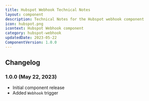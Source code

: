 ```yaml
---
title: Hubspot Webhook Technical Notes
layout: component
description: Technical Notes for the Hubspot webhook component
icon: hubspot.png
icontext: Hubspot Webhook component
category: hubspot-webhook
updatedDate: 2023-05-22
ComponentVersion: 1.0.0
---
```


## Changelog

### 1.0.0 (May 22, 2023)

* Initial component release
* Added `Webhook` trigger
